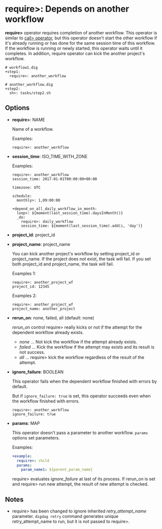 # require>: Depends on another workflow

**require>** operator requires completion of another workflow. This operator is similar to [call> operator](call.html), but this operator doesn't start the other workflow if it's already running or has done for the same session time of this workflow. If the workflow is running or newly started, this operator waits until it completes. In  addition, require operator can kick the another project's workflow.

```
# workflow1.dig
+step1:
  require>: another_workflow
```

```
# another_workflow.dig
+step2:
  sh>: tasks/step2.sh
```


## Options

* **require>**: NAME

  Name of a workflow.

  Examples:

  ```
  require>: another_workflow
  ```

* **session_time**: ISO_TIME_WITH_ZONE

  Examples:

  ```
  require>: another_workflow
  session_time: 2017-01-01T00:00:00+00:00
  ```

  ```
  timezone: UTC

  schedule:
    monthly>: 1,09:00:00

  +depend_on_all_daily_workflow_in_month:
    loop>: ${moment(last_session_time).daysInMonth()}
    _do:
      require>: daily_workflow
      session_time: ${moment(last_session_time).add(i, 'day')}
  ```

* **project_id**: project_id
* **project_name**: project_name

  You can kick another project's workflow by setting project_id or project_name.
  If the project does not exist, the task will fail.
  If you set both project_id and project_name, the task will fail.

  Examples 1:

  ```
  require>: another_project_wf
  project_id: 12345
  ```

  Examples 2:

  ```
  require>: another_project_wf
  project_name: another_project
  ```

* **rerun_on**: none, failed, all (default: none)

  *rerun_on* control require> really kicks or not if the attempt for the dependent workflow already exists. 
  * *none* ... Not kick the workflow if the attempt already exists.
  * *failed* ... Kick the workflow if the attempt may exists and its result is not success.
  * *all* ... require> kick the workflow regardless of the result of the attempt.

* **ignore_failure**: BOOLEAN

  This operator fails when the dependent workflow finished with errors by default.

  But if `ignore_failure: true` is set, this operator succeeds even when the workflow finished with errors.

  ```
  require>: another_workflow
  ignore_failure: true
  ```

* **params**: MAP

  This operator doesn't pass a parameter to another workflow. `params` options set parameters.

  Examples:

  ```yaml
  +example:
    require>: child
    params:
      param_name1: ${parent_param_name}
  ```

  require> evaluates *ignore_failure* at last of its process. If rerun_on is set and require> run new attempt, the result of new attempt is checked.

## Notes
- require> has been changed to ignore inherited *retry_attempt_name* parameter. 
  `digdag retry` command generates unique retry_attempt_name to run, but it is not passed to require>.
